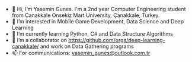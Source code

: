 - 👋 Hi, I’m Yasemin Gunes. I'm a 2nd year Computer Engineering student from Çanakkale Onsekiz Mart University, Çanakkale, Turkey.
- 👀 I’m interested in Mobile Game Development, Data Science and Deep Learning
- 🌱 I’m currently learning Python, C# and Data Structure Algorithms
- 💞️ I’m a collaborator on https://github.com/orgs/deep-learning-canakkale/ and work on Data Gathering programs
- 📫 For communications: yasemin_gunes@outlook.com.tr

<!---
yasegunes/yasegunes is a ✨ special ✨ repository because its `README.md` (this file) appears on your GitHub profile.
You can click the Preview link to take a look at your changes.
--->
